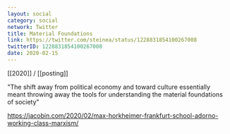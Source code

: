 ```yaml
---
layout: social
category: social
network: Twitter
title: Material Foundations
link: https://twitter.com/steinea/status/1228831854100267008
twitterID: 1228831854100267008
date: 2020-02-15
---
```


[[2020]] / [[posting]]

"The shift away from political economy and toward culture essentially meant throwing away the tools for understanding the material foundations of society"

<https://jacobin.com/2020/02/max-horkheimer-frankfurt-school-adorno-working-class-marxism/>
